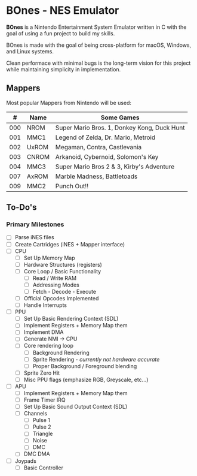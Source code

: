 # BOnes - NES Emulator

**BOnes** is a Nintendo Entertainment System Emulator written in C with the goal of using a fun project to build my skills.

BOnes is made with the goal of being cross-platform for macOS, Windows, and Linux systems.

Clean performace with minimal bugs is the long-term vision for this project while maintaining simplicity in implementation.

## Mappers

Most popular Mappers from Nintendo will be used:

 \#  | Name  | Some Games
-----|-------|--------------------------------------------------
 000 | NROM  | Super Mario Bros. 1, Donkey Kong, Duck Hunt
 001 | MMC1  | Legend of Zelda, Dr. Mario, Metroid
 002 | UxROM | Megaman, Contra, Castlevania
 003 | CNROM | Arkanoid, Cybernoid, Solomon's Key
 004 | MMC3  | Super Mario Bros 2 & 3, Kirby's Adventure
 007 | AxROM | Marble Madness, Battletoads
 009 | MMC2  | Punch Out!!

## To-Do's

### Primary Milestones

- [ ] Parse iNES files
- [ ] Create Cartridges (iNES + Mapper interface)
- [ ] CPU
  - [ ] Set Up Memory Map
  - [ ] Hardware Structures (registers)
  - [ ] Core Loop / Basic Functionality
    - [ ] Read / Write RAM
    - [ ] Addressing Modes
    - [ ] Fetch - Decode - Execute
  - [ ] Official Opcodes Implemented
  - [ ] Handle Interrupts
- [ ] PPU
  - [ ] Set Up Basic Rendering Context (SDL)
  - [ ] Implement Registers + Memory Map them
  - [ ] Implement DMA
  - [ ] Generate NMI -> CPU
  - [ ] Core rendering loop
    - [ ] Background Rendering
    - [ ] Sprite Rendering - _currently not hardware accurate_
    - [ ] Proper Background / Foreground blending
  - [ ] Sprite Zero Hit
  - [ ] Misc PPU flags (emphasize RGB, Greyscale, etc...)
- [ ] APU
  - [ ] Implement Registers + Memory Map them
  - [ ] Frame Timer IRQ
  - [ ] Set Up Basic Sound Output Context (SDL)
  - [ ] Channels
    - [ ] Pulse 1
    - [ ] Pulse 2
    - [ ] Triangle
    - [ ] Noise
    - [ ] DMC
  - [ ] DMC DMA
- [ ] Joypads
  - [ ] Basic Controller
